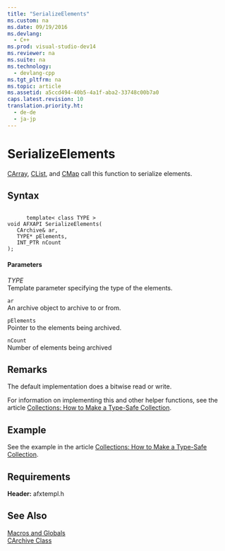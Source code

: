 ```yaml
---
title: "SerializeElements"
ms.custom: na
ms.date: 09/19/2016
ms.devlang: 
  - C++
ms.prod: visual-studio-dev14
ms.reviewer: na
ms.suite: na
ms.technology: 
  - devlang-cpp
ms.tgt_pltfrm: na
ms.topic: article
ms.assetid: a5ccd494-40b5-4a1f-aba2-33748c00b7a0
caps.latest.revision: 10
translation.priority.ht: 
  - de-de
  - ja-jp
---
```

# SerializeElements
[CArray](../vs140/CArray-Class.md), [CList](../vs140/CList-Class.md), and [CMap](../vs140/CMap-Class.md) call this function to serialize elements.  
  
## Syntax  
  
```  
  
      template< class TYPE >   
void AFXAPI SerializeElements(  
   CArchive& ar,  
   TYPE* pElements,  
   INT_PTR nCount   
);  
```  
  
#### Parameters  
 *TYPE*  
 Template parameter specifying the type of the elements.  
  
 `ar`  
 An archive object to archive to or from.  
  
 `pElements`  
 Pointer to the elements being archived.  
  
 `nCount`  
 Number of elements being archived  
  
## Remarks  
 The default implementation does a bitwise read or write.  
  
 For information on implementing this and other helper functions, see the article [Collections: How to Make a Type-Safe Collection](../vs140/How-to--Make-a-Type-Safe-Collection.md).  
  
## Example  
 See the example in the article [Collections: How to Make a Type-Safe Collection](../vs140/How-to--Make-a-Type-Safe-Collection.md).  
  
## Requirements  
 **Header:** afxtempl.h  
  
## See Also  
 [Macros and Globals](../vs140/MFC-Macros-and-Globals.md)   
 [CArchive Class](../vs140/CArchive-Class.md)